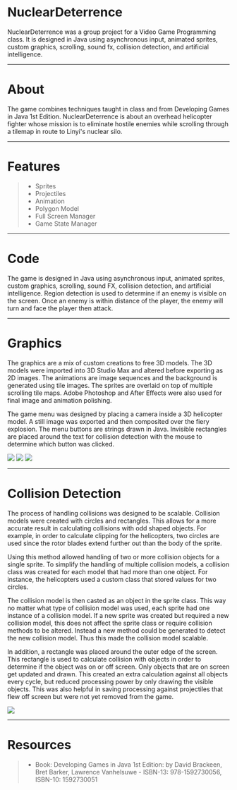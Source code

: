 # NuclearDeterrence

NuclearDeterrence was a group project for a Video Game Programming class. It is designed in Java using asynchronous input, animated sprites, custom graphics, scrolling, sound fx, collision detection, and artificial intelligence.

---

# About

The game combines techniques taught in class and from Developing Games in Java 1st Edition. NuclearDeterrence is about an overhead helicopter fighter whose mission is to eliminate hostile enemies while scrolling through a tilemap in route to Linyi's nuclear silo.

---
 
# Features

>- Sprites
>- Projectiles
>- Animation
>- Polygon Model
>- Full Screen Manager
>- Game State Manager

---

# Code

The game is designed in Java using asynchronous input, animated sprites, custom graphics, scrolling, sound FX, collision detection, and artificial intelligence. Region detection is used to determine if an enemy is visible on the screen. Once an enemy is within distance of the player, the enemy will turn and face the player then attack.

---

# Graphics

The graphics are a mix of custom creations to free 3D models. The 3D models were imported into 3D Studio Max and altered before exporting as 2D images. The animations are image sequences and the background is generated using tile images. The sprites are overlaid on top of multiple scrolling tile maps. Adobe Photoshop and After Effects were also used for final image and animation polishing.

The game menu was designed by placing a camera inside a 3D helicopter model. A still image was exported and then composited over the fiery explosion. The menu buttons are strings drawn in Java. Invisible rectangles are placed around the text for collision detection with the mouse to determine which button was clicked.

<img src="https://user-images.githubusercontent.com/6556090/31797429-2cafd7d4-b4fc-11e7-8bb0-24731307764a.jpg">

<img src="https://user-images.githubusercontent.com/6556090/31797604-2380f912-b4fd-11e7-9777-95efe2006c66.jpg">

<img src="https://user-images.githubusercontent.com/6556090/31797606-2464f9fa-b4fd-11e7-9ff5-85660912a11e.jpg">

---

# Collision Detection

The process of handling collisions was designed to be scalable. Collision models were created with circles and rectangles. This allows for a more accurate result in calculating collisions with odd shaped objects. For example, in order to calculate clipping for the helicopters, two circles are used since the rotor blades extend further out than the body of the sprite.

Using this method allowed handling of two or more collision objects for a single sprite. To simplify the handling of multiple collision models, a collision class was created for each model that had more than one object. For instance, the helicopters used a custom class that stored values for two circles.

The collision model is then casted as an object in the sprite class. This way no matter what type of collision model was used, each sprite had one instance of a collision model. If a new sprite was created but required a new collision model, this does not affect the sprite class or require collision methods to be altered. Instead a new method could be generated to detect the new collision model. Thus this made the collision model scalable.

In addition, a rectangle was placed around the outer edge of the screen. This rectangle is used to calculate collision with objects in order to determine if the object was on or off screen. Only objects that are on screen get updated and drawn. This created an extra calculation against all objects every cycle, but reduced processing power by only drawing the visible objects. This was also helpful in saving processing against projectiles that flew off screen but were not yet removed from the game.

<img src="https://user-images.githubusercontent.com/6556090/31797677-8f1a419c-b4fd-11e7-9bed-cd12d0612f7e.jpg">

---

# Resources

>- Book: Developing Games in Java 1st Edition: by David Brackeen,‎ Bret Barker,‎ Lawrence Vanhelsuwe - ISBN-13: 978-1592730056, ISBN-10: 1592730051
